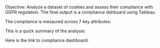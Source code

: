 Objective: Analyze a dataset of cookies and assess their compliance with GDPR regulation. The final output is a compliance dahboard using Tableau.

The compliance is mesaured across 7 key attributes:


This is a quick summary of the analysis:

Here is the link to compliance dashboard:

